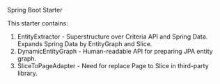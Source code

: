 Spring Boot Starter

This starter contains:
1. EntityExtractor - Superstructure over Criteria API and Spring Data. 
Expands Spring Data by EntityGraph and Slice.
2. DynamicEntityGraph - Human-readable API for preparing JPA entity graph.
3. SliceToPageAdapter - Need for replace Page to Slice in third-party library.


